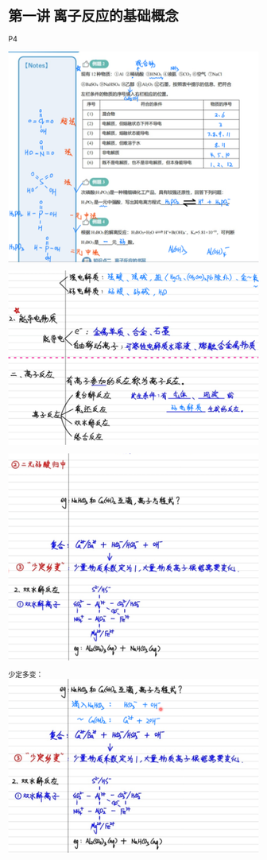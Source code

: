 # 第一讲 离子反应的基础概念

P4  
![]()  
![](Study/Chemistry/assets/第一讲-离子反应的基础概念-P4.png)

![](Study/Chemistry/assets/第一讲-离子反应的基础概念-note-1.png)

![](Study/Chemistry/assets/第一讲-离子反应的基础概念-note2.png)

少定多变：  
![](Study/Chemistry/assets/第一讲-离子反应的基础概念-note3.png)
